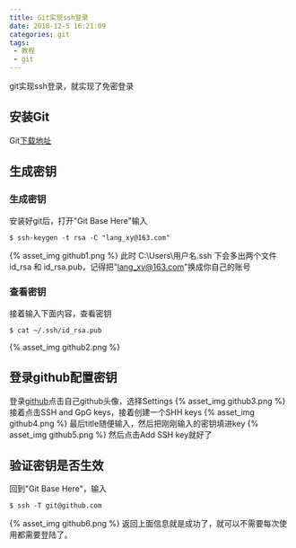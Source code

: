 ```yaml
---
title: Git实现ssh登录
date: 2018-12-5 16:21:09
categories: git
tags: 
 - 教程 
 - git
---
```

git实现ssh登录，就实现了免密登录
## 安装Git
Git[下载地址](https://www.git-scm.com/download/)

## 生成密钥
### 生成密钥
安装好git后，打开"Git Base Here"输入
``` base
$ ssh-keygen -t rsa -C "lang_xy@163.com"
```
{% asset_img github1.png %}
此时 C:\Users\用户名\.ssh 下会多出两个文件 id_rsa 和 id_rsa.pub，记得把"lang_xy@163.com"换成你自己的账号
### 查看密钥
接着输入下面内容，查看密钥
``` base
$ cat ~/.ssh/id_rsa.pub
```
{% asset_img github2.png %}
## 登录github配置密钥
登录[github](https://github.com/)点击自己github头像，选择Settings
{% asset_img github3.png %}
接着点击SSH and GpG keys，接着创建一个SHH keys
{% asset_img github4.png %}
最后title随便输入，然后把刚刚输入的密钥填进key
{% asset_img github5.png %}
然后点击Add SSH key就好了
## 验证密钥是否生效
回到"Git Base Here"，输入
``` base
$ ssh -T git@github.com
```
{% asset_img github6.png %}
返回上面信息就是成功了，就可以不需要每次使用都需要登陆了。
